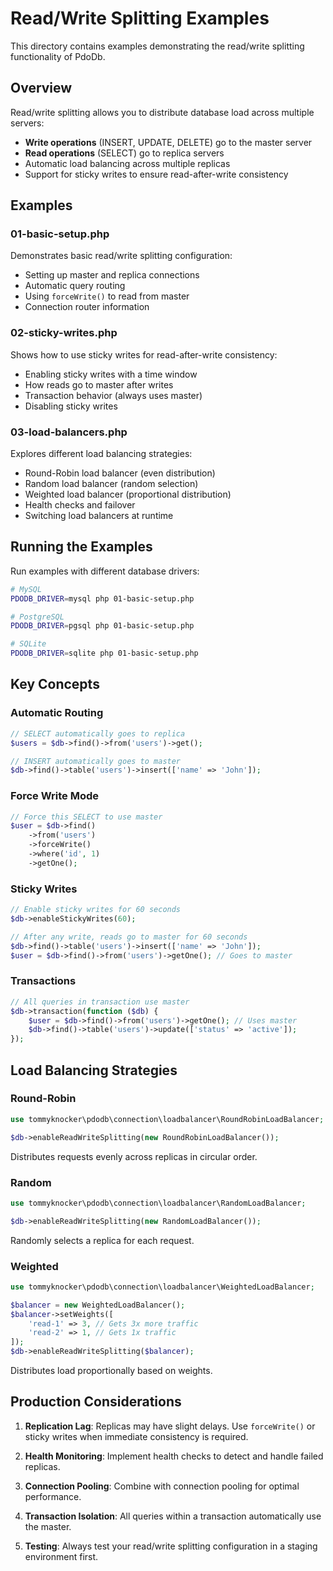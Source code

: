 # Read/Write Splitting Examples

This directory contains examples demonstrating the read/write splitting functionality of PdoDb.

## Overview

Read/write splitting allows you to distribute database load across multiple servers:
- **Write operations** (INSERT, UPDATE, DELETE) go to the master server
- **Read operations** (SELECT) go to replica servers
- Automatic load balancing across multiple replicas
- Support for sticky writes to ensure read-after-write consistency

## Examples

### 01-basic-setup.php
Demonstrates basic read/write splitting configuration:
- Setting up master and replica connections
- Automatic query routing
- Using `forceWrite()` to read from master
- Connection router information

### 02-sticky-writes.php
Shows how to use sticky writes for read-after-write consistency:
- Enabling sticky writes with a time window
- How reads go to master after writes
- Transaction behavior (always uses master)
- Disabling sticky writes

### 03-load-balancers.php
Explores different load balancing strategies:
- Round-Robin load balancer (even distribution)
- Random load balancer (random selection)
- Weighted load balancer (proportional distribution)
- Health checks and failover
- Switching load balancers at runtime

## Running the Examples

Run examples with different database drivers:

```bash
# MySQL
PDODB_DRIVER=mysql php 01-basic-setup.php

# PostgreSQL
PDODB_DRIVER=pgsql php 01-basic-setup.php

# SQLite
PDODB_DRIVER=sqlite php 01-basic-setup.php
```

## Key Concepts

### Automatic Routing
```php
// SELECT automatically goes to replica
$users = $db->find()->from('users')->get();

// INSERT automatically goes to master
$db->find()->table('users')->insert(['name' => 'John']);
```

### Force Write Mode
```php
// Force this SELECT to use master
$user = $db->find()
    ->from('users')
    ->forceWrite()
    ->where('id', 1)
    ->getOne();
```

### Sticky Writes
```php
// Enable sticky writes for 60 seconds
$db->enableStickyWrites(60);

// After any write, reads go to master for 60 seconds
$db->find()->table('users')->insert(['name' => 'John']);
$user = $db->find()->from('users')->getOne(); // Goes to master
```

### Transactions
```php
// All queries in transaction use master
$db->transaction(function ($db) {
    $user = $db->find()->from('users')->getOne(); // Uses master
    $db->find()->table('users')->update(['status' => 'active']);
});
```

## Load Balancing Strategies

### Round-Robin
```php
use tommyknocker\pdodb\connection\loadbalancer\RoundRobinLoadBalancer;

$db->enableReadWriteSplitting(new RoundRobinLoadBalancer());
```
Distributes requests evenly across replicas in circular order.

### Random
```php
use tommyknocker\pdodb\connection\loadbalancer\RandomLoadBalancer;

$db->enableReadWriteSplitting(new RandomLoadBalancer());
```
Randomly selects a replica for each request.

### Weighted
```php
use tommyknocker\pdodb\connection\loadbalancer\WeightedLoadBalancer;

$balancer = new WeightedLoadBalancer();
$balancer->setWeights([
    'read-1' => 3, // Gets 3x more traffic
    'read-2' => 1, // Gets 1x traffic
]);
$db->enableReadWriteSplitting($balancer);
```
Distributes load proportionally based on weights.

## Production Considerations

1. **Replication Lag**: Replicas may have slight delays. Use `forceWrite()` or sticky writes when immediate consistency is required.

2. **Health Monitoring**: Implement health checks to detect and handle failed replicas.

3. **Connection Pooling**: Combine with connection pooling for optimal performance.

4. **Transaction Isolation**: All queries within a transaction automatically use the master.

5. **Testing**: Always test your read/write splitting configuration in a staging environment first.

